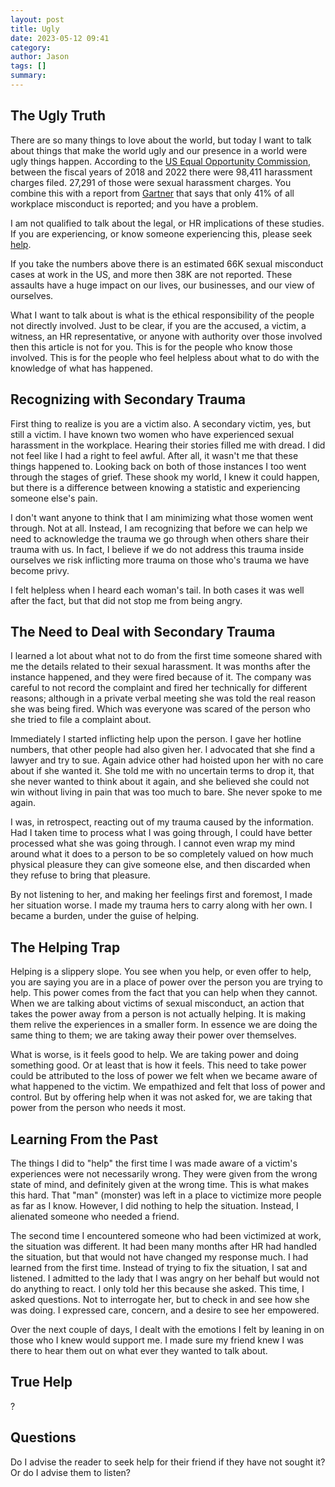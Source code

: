 ```yaml
---
layout: post
title: Ugly
date: 2023-05-12 09:41
category: 
author: Jason
tags: []
summary: 
---
```


## The Ugly Truth ##

There are so many things to love about the world, but today I want to talk about things that make the world ugly and our presence in a world were ugly things happen. According to the [US Equal Opportunity Commission](https://www.eeoc.gov/data/sexual-harassment-our-nations-workplaces), between the fiscal years of 2018 and 2022 there were 98,411 harassment charges filed. 27,291 of those were sexual harassment charges. You combine this with a report from [Gartner](https://www.gartner.com/en/newsroom/press-releases/2019-03-12-gartner-says-just-41-percent-of-workplace-misconduct-is-reported) that says that only 41% of all workplace misconduct is reported; and you have a problem.

I am not qualified to talk about the legal, or HR implications of these studies. If you are experiencing, or know someone experiencing this, please seek [help](https://civilrights.justice.gov/).

If you take the numbers above there is an estimated 66K sexual misconduct cases at work in the US, and more then 38K are not reported. These assaults have a huge impact on our lives, our businesses, and our view of ourselves.

What I want to talk about is what is the ethical responsibility of the people not directly involved. Just to be clear, if you are the accused, a victim, a witness, an HR representative, or anyone with authority over those involved then this article is not for you. This is for the people who know those involved. This is for the people who feel helpless about what to do with the knowledge of what has happened.

## Recognizing with Secondary Trauma ##

First thing to realize is you are a victim also. A secondary victim, yes, but still a victim. I have known two women who have experienced sexual harassment in the workplace. Hearing their stories filled me with dread. I did not feel like I had a right to feel awful. After all, it wasn't me that these things happened to. Looking back on both of those instances I too went through the stages of grief. These shook my world, I knew it could happen, but there is a difference between knowing a statistic and experiencing someone else's pain.

I don't want anyone to think that I am minimizing what those women went through. Not at all. Instead, I am recognizing that before we can help we need to acknowledge the trauma we go through when others share their trauma with us. In fact, I believe if we do not address this trauma inside ourselves we risk inflicting more trauma on those who's trauma we have become privy.

I felt helpless when I heard each woman's tail. In both cases it was well after the fact, but that did not stop me from being angry.

## The Need to Deal with Secondary Trauma ##

I learned a lot about what not to do from the first time someone shared with me the details related to their sexual harassment. It was months after the instance happened, and they were fired because of it. The company was careful to not record the complaint and fired her technically for different reasons; although in a private verbal meeting she was told the real reason she was being fired. Which was everyone was scared of the person who she tried to file a complaint about.

Immediately I started inflicting help upon the person. I gave her hotline numbers, that other people had also given her. I advocated that she find a lawyer and try to sue. Again advice other had hoisted upon her with no care about if she wanted it. She told me with no uncertain terms to drop it, that she never wanted to think about it again, and she believed she could not win without living in pain that was too much to bare. She never spoke to me again.

I was, in retrospect, reacting out of my trauma caused by the information. Had I taken time to process what I was going through, I could have better processed what she was going through. I cannot even wrap my mind around what it does to a person to be so completely valued on how much physical pleasure they can give someone else, and then discarded when they refuse to bring that pleasure.

By not listening to her, and making her feelings first and foremost, I made her situation worse. I made my trauma hers to carry along with her own. I became a burden, under the guise of helping.

## The Helping Trap ##

Helping is a slippery slope. You see when you help, or even offer to help, you are saying you are in a place of power over the person you are trying to help. This power comes from the fact that you can help when they cannot. When we are talking about victims of sexual misconduct, an action that takes the power away from a person is not actually helping. It is making them relive the experiences in a smaller form. In essence we are doing the same thing to them; we are taking away their power over themselves.

What is worse, is it feels good to help. We are taking power and doing something good. Or at least that is how it feels. This need to take power could be attributed to the loss of power we felt when we became aware of what happened to the victim. We empathized and felt that loss of power and control. But by offering help when it was not asked for, we are taking that power from the person who needs it most.

## Learning From the Past ##

The things I did to "help" the first time I was made aware of a victim's experiences were not necessarily wrong. They were given from the wrong state of mind, and definitely given at the wrong time. This is what makes this hard. That "man" (monster) was left in a place to victimize more people as far as I know. However, I did nothing to help the situation. Instead, I alienated someone who needed a friend.

The second time I encountered someone who had been victimized at work, the situation was different. It had been many months after HR had handled the situation, but that would not have changed my response much. I had learned from the first time. Instead of trying to fix the situation, I sat and listened. I admitted to the lady that I was angry on her behalf but would not do anything to react. I only told her this because she asked. This time, I asked questions. Not to interrogate her, but to check in and see how she was doing. I expressed care, concern, and a desire to see her empowered.

Over the next couple of days, I dealt with the emotions I felt by leaning in on those who I knew would support me. I made sure my friend knew I was there to hear them out on what ever they wanted to talk about.

## True Help ##

?

## Questions ##

Do I advise the reader to seek help for their friend if they have not sought it? Or do I advise them to listen?
